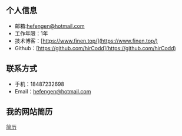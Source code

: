 

## 个人信息


 - 邮箱:hefengen@hotmail.com
 - 工作年限：1年
 - 技术博客：[https://www.finen.top/](https://www.finen.top/)
 - Github：[https://github.com/hirCodd](https://github.com/hirCodd)


## 联系方式

- 手机：18487232698
- Email：hefengen@hotmail.com


## 我的网站简历
[简历](https://hircodd.github.io/animating-resume/public/)
